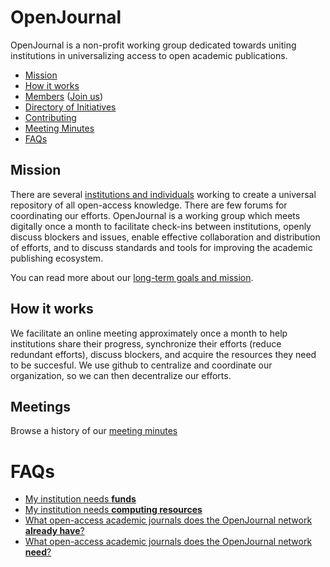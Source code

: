 # OpenJournal

OpenJournal is a non-profit working group dedicated towards uniting institutions in universalizing access to open academic publications.

- [Mission](#mission)
- [How it works](#how-it-works)
- [Members](institutions.md) ([Join us](https://github.com/OpenJournal/central/issues/3))
- [Directory of Initiatives](projects.md)
- [Contributing](https://github.com/OpenJournal/central/issues/7)
- [Meeting Minutes](#meetings)
- [FAQs](#faqs)

## Mission

There are several [institutions and individuals](institutions.md) working to
create a universal repository of all open-access knowledge. There are few forums
for coordinating our efforts. OpenJournal is a working group which meets digitally
once a month to facilitate check-ins between institutions, openly discuss
blockers and issues, enable effective collaboration and distribution of efforts,
and to discuss standards and tools for improving the academic publishing
ecosystem.

You can read more about our [long-term goals and mission](mission.md).

## How it works

We facilitate an online meeting approximately once a month to help institutions share their progress, synchronize their efforts (reduce redundant efforts), discuss blockers, and acquire the resources they need to be succesful. We use github to centralize and coordinate our organization, so we can then decentralize our efforts.

## Meetings

Browse a history of our [meeting minutes](minutes.md)

# FAQs

- [My institution needs **funds**](funders.md)
- [My institution needs **computing resources**](funders.md)
- [What open-access academic journals does the OpenJournal network **already have**?](coverage.md)
- [What open-access academic journals does the OpenJournal network **need**?](coverage.md)
